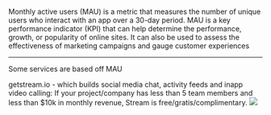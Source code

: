 
Monthly active users (MAU) is a metric that measures the number of unique users who interact with an app over a 30-day period. MAU is a key performance indicator (KPI) that can help determine the performance, growth, or popularity of online sites. It can also be used to assess the effectiveness of marketing campaigns and gauge customer experiences

---

Some services are based off MAU

getstream.io - which builds social media chat, activity feeds and inapp video calling:
If your project/company has less than 5 team members and less than $10k in monthly revenue, Stream is free/gratis/complimentary.
![](https://i.imgur.com/GplrLMo.png)
